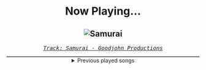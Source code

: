<div align="center"> 
<h1>Now Playing...</h1>

![Samurai](https://i.scdn.co/image/ab67616d00001e02521205478bd1dc250cc2b18a)
--
_<samp><a href="https://open.spotify.com/track/3NfLzU4uGXpxAHlIE5KFhh">Track: Samurai - Goodjohn Productions</a></samp>_

<div style="border: 1px #4B5054 solid"></div>
<details>
  <summary>
    Previous played songs
  </summary>
  <table>
    <thead>
      <tr>
        <th>
          Artist
        </th>
        <th>
          Song
        </th>
        <th>
          Link
        </th>
      </tr>
    </thead>
    <tbody>
      <tr><td>Goodjohn Productions</td><td>Samurai</td><td><a href="https://open.spotify.com/track/3NfLzU4uGXpxAHlIE5KFhh">https://open.spotify.com/track/3NfLzU4uGXpxAHlIE5KFhh</a></td></tr><tr><td>Goodjohn Productions</td><td>Cyborg</td><td><a href="https://open.spotify.com/track/5HEchjvLNaruFLxPiDZZMR">https://open.spotify.com/track/5HEchjvLNaruFLxPiDZZMR</a></td></tr><tr><td>Goodjohn Productions</td><td>Bimbocore</td><td><a href="https://open.spotify.com/track/0E7D4y0kMdstktFfennyNI">https://open.spotify.com/track/0E7D4y0kMdstktFfennyNI</a></td></tr><tr><td>Goodjohn Productions</td><td>Samael</td><td><a href="https://open.spotify.com/track/6AW7qukIB4UwDoQZFwbuTj">https://open.spotify.com/track/6AW7qukIB4UwDoQZFwbuTj</a></td></tr><tr><td>Goodjohn Productions</td><td>Unbreakable</td><td><a href="https://open.spotify.com/track/7yUkJTeg6cKilhLyA88NLQ">https://open.spotify.com/track/7yUkJTeg6cKilhLyA88NLQ</a></td></tr><tr><td>Goodjohn Productions</td><td>Setback</td><td><a href="https://open.spotify.com/track/6BQzjXKOcqzOmvJc3ZL8m6">https://open.spotify.com/track/6BQzjXKOcqzOmvJc3ZL8m6</a></td></tr><tr><td>Goodjohn Productions</td><td>Godlike</td><td><a href="https://open.spotify.com/track/1k3WrOCjA5Nvoq3X7RkVKT">https://open.spotify.com/track/1k3WrOCjA5Nvoq3X7RkVKT</a></td></tr><tr><td>Goodjohn Productions</td><td>Numen</td><td><a href="https://open.spotify.com/track/6BGJopGCTSA9BLMtemXhB2">https://open.spotify.com/track/6BGJopGCTSA9BLMtemXhB2</a></td></tr><tr><td>Goodjohn Productions</td><td>Prophet</td><td><a href="https://open.spotify.com/track/5FnKCZMEPwNYJslWYUmmxQ">https://open.spotify.com/track/5FnKCZMEPwNYJslWYUmmxQ</a></td></tr><tr><td>Goodjohn Productions</td><td>Serpentine</td><td><a href="https://open.spotify.com/track/3Sy4XIiaLpJ9ulU1rVIyWc">https://open.spotify.com/track/3Sy4XIiaLpJ9ulU1rVIyWc</a></td></tr><tr><td>Goodjohn Productions</td><td>Cyber</td><td><a href="https://open.spotify.com/track/5NSccZeiQSFxP6sX1pVouO">https://open.spotify.com/track/5NSccZeiQSFxP6sX1pVouO</a></td></tr><tr><td>Goodjohn Productions</td><td>Crimson</td><td><a href="https://open.spotify.com/track/1SS2kS71XUk6oGHMm65d1j">https://open.spotify.com/track/1SS2kS71XUk6oGHMm65d1j</a></td></tr><tr><td>Goodjohn Productions</td><td>Mood</td><td><a href="https://open.spotify.com/track/3YnGVolcZG9q9yo0BOtSXi">https://open.spotify.com/track/3YnGVolcZG9q9yo0BOtSXi</a></td></tr><tr><td>Goodjohn Productions</td><td>Helpless</td><td><a href="https://open.spotify.com/track/0QxtYixUNwxC7iETq03gWu">https://open.spotify.com/track/0QxtYixUNwxC7iETq03gWu</a></td></tr><tr><td>Goodjohn Productions</td><td>Wonder</td><td><a href="https://open.spotify.com/track/2eL6IBviC75m2ZDOrkRrba">https://open.spotify.com/track/2eL6IBviC75m2ZDOrkRrba</a></td></tr><tr><td>Goodjohn Productions</td><td>Dystopia</td><td><a href="https://open.spotify.com/track/2EJcAFTHtmmYrLpZDe5gYZ">https://open.spotify.com/track/2EJcAFTHtmmYrLpZDe5gYZ</a></td></tr><tr><td>Goodjohn Productions</td><td>Blossom</td><td><a href="https://open.spotify.com/track/79RZAo7260oniww3J9hQUf">https://open.spotify.com/track/79RZAo7260oniww3J9hQUf</a></td></tr><tr><td>Goodjohn Productions</td><td>Invasion</td><td><a href="https://open.spotify.com/track/5znXrd7PRCuHYYuAkIHl8r">https://open.spotify.com/track/5znXrd7PRCuHYYuAkIHl8r</a></td></tr><tr><td>Goodjohn Productions</td><td>Megacity</td><td><a href="https://open.spotify.com/track/20ONR6yN0t9KNarxFkMBkd">https://open.spotify.com/track/20ONR6yN0t9KNarxFkMBkd</a></td></tr><tr><td>Goodjohn Productions</td><td>Samurai</td><td><a href="https://open.spotify.com/track/3NfLzU4uGXpxAHlIE5KFhh">https://open.spotify.com/track/3NfLzU4uGXpxAHlIE5KFhh</a></td></tr>
    </tbody>
  </table>
</details>

</div>

